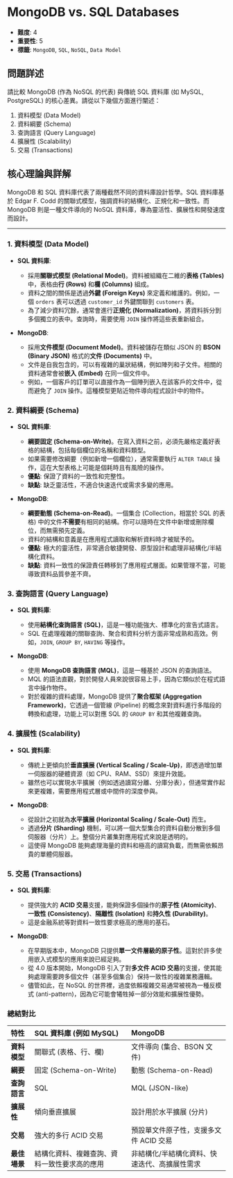 # MongoDB vs. SQL Databases

- **難度**: 4
- **重要性**: 5
- **標籤**: `MongoDB`, `SQL`, `NoSQL`, `Data Model`

## 問題詳述

請比較 MongoDB (作為 NoSQL 的代表) 與傳統 SQL 資料庫 (如 MySQL, PostgreSQL) 的核心差異。請從以下幾個方面進行闡述：

1.  資料模型 (Data Model)
2.  資料綱要 (Schema)
3.  查詢語言 (Query Language)
4.  擴展性 (Scalability)
5.  交易 (Transactions)

## 核心理論與詳解

MongoDB 和 SQL 資料庫代表了兩種截然不同的資料庫設計哲學。SQL 資料庫基於 Edgar F. Codd 的關聯式模型，強調資料的結構化、正規化和一致性。而 MongoDB 則是一種文件導向的 NoSQL 資料庫，專為靈活性、擴展性和開發速度而設計。

---

### 1. 資料模型 (Data Model)

-   **SQL 資料庫**:
    -   採用**關聯式模型 (Relational Model)**。資料被組織在二維的**表格 (Tables)** 中，表格由**行 (Rows)** 和**欄 (Columns)** 組成。
    -   資料之間的關係是透過**外鍵 (Foreign Keys)** 來定義和維護的。例如，一個 `orders` 表可以透過 `customer_id` 外鍵關聯到 `customers` 表。
    -   為了減少資料冗餘，通常會進行**正規化 (Normalization)**，將資料拆分到多個獨立的表中。查詢時，需要使用 `JOIN` 操作將這些表重新組合。

-   **MongoDB**:
    -   採用**文件模型 (Document Model)**。資料被儲存在類似 JSON 的 **BSON (Binary JSON)** 格式的**文件 (Documents)** 中。
    -   文件是自我包含的，可以有複雜的巢狀結構，例如陣列和子文件。相關的資料通常會被**嵌入 (Embed)** 在同一個文件中。
    -   例如，一個客戶的訂單可以直接作為一個陣列嵌入在該客戶的文件中，從而避免了 `JOIN` 操作。這種模型更貼近物件導向程式設計中的物件。

### 2. 資料綱要 (Schema)

-   **SQL 資料庫**:
    -   **綱要固定 (Schema-on-Write)**。在寫入資料之前，必須先嚴格定義好表格的結構，包括每個欄位的名稱和資料類型。
    -   如果需要修改綱要（例如新增一個欄位），通常需要執行 `ALTER TABLE` 操作，這在大型表格上可能是個耗時且有風險的操作。
    -   **優點**: 保證了資料的一致性和完整性。
    -   **缺點**: 缺乏靈活性，不適合快速迭代或需求多變的應用。

-   **MongoDB**:
    -   **綱要動態 (Schema-on-Read)**。一個集合 (Collection，相當於 SQL 的表格) 中的文件**不需要**有相同的結構。你可以隨時在文件中新增或刪除欄位，而無需預先定義。
    -   資料的結構和意義是在應用程式讀取和解析資料時才被賦予的。
    -   **優點**: 極大的靈活性，非常適合敏捷開發、原型設計和處理非結構化/半結構化資料。
    -   **缺點**: 資料一致性的保證責任轉移到了應用程式層面。如果管理不當，可能導致資料品質參差不齊。

### 3. 查詢語言 (Query Language)

-   **SQL 資料庫**:
    -   使用**結構化查詢語言 (SQL)**，這是一種功能強大、標準化的宣告式語言。
    -   SQL 在處理複雜的關聯查詢、聚合和資料分析方面非常成熟和高效。例如，`JOIN`, `GROUP BY`, `HAVING` 等操作。

-   **MongoDB**:
    -   使用 **MongoDB 查詢語言 (MQL)**，這是一種基於 JSON 的查詢語法。
    -   MQL 的語法直觀，對於開發人員來說很容易上手，因為它類似於在程式語言中操作物件。
    -   對於複雜的資料處理，MongoDB 提供了**聚合框架 (Aggregation Framework)**，它透過一個管線 (Pipeline) 的概念來對資料進行多階段的轉換和處理，功能上可以對應 SQL 的 `GROUP BY` 和其他複雜查詢。

### 4. 擴展性 (Scalability)

-   **SQL 資料庫**:
    -   傳統上更傾向於**垂直擴展 (Vertical Scaling / Scale-Up)**，即透過增加單一伺服器的硬體資源（如 CPU、RAM、SSD）來提升效能。
    -   雖然也可以實現水平擴展（例如透過讀寫分離、分庫分表），但通常實作起來更複雜，需要應用程式層或中間件的深度參與。

-   **MongoDB**:
    -   從設計之初就為**水平擴展 (Horizontal Scaling / Scale-Out)** 而生。
    -   透過**分片 (Sharding)** 機制，可以將一個大型集合的資料自動分散到多個伺服器（分片）上。整個分片叢集對應用程式來說是透明的。
    -   這使得 MongoDB 能夠處理海量的資料和極高的讀寫負載，而無需依賴昂貴的單體伺服器。

### 5. 交易 (Transactions)

-   **SQL 資料庫**:
    -   提供強大的 **ACID 交易**支援，能夠保證多個操作的**原子性 (Atomicity)**、**一致性 (Consistency)**、**隔離性 (Isolation)** 和**持久性 (Durability)**。
    -   這是金融系統等對資料一致性要求極高的應用的基石。

-   **MongoDB**:
    -   在早期版本中，MongoDB 只提供**單一文件層級的原子性**。這對於許多使用嵌入式模型的應用來說已經足夠。
    -   從 4.0 版本開始，MongoDB 引入了對**多文件 ACID 交易**的支援，使其能夠處理需要跨多個文件（甚至多個集合）保持一致性的複雜業務邏輯。
    -   儘管如此，在 NoSQL 的世界裡，過度依賴複雜交易通常被視為一種反模式 (anti-pattern)，因為它可能會犧牲掉一部分效能和擴展性優勢。

### 總結對比

| 特性 | SQL 資料庫 (例如 MySQL) | MongoDB |
| :--- | :--- | :--- |
| **資料模型** | 關聯式 (表格、行、欄) | 文件導向 (集合、BSON 文件) |
| **綱要** | 固定 (Schema-on-Write) | 動態 (Schema-on-Read) |
| **查詢語言** | SQL | MQL (JSON-like) |
| **擴展性** | 傾向垂直擴展 | 設計用於水平擴展 (分片) |
| **交易** | 強大的多行 ACID 交易 | 預設單文件原子性，支援多文件 ACID 交易 |
| **最佳場景** | 結構化資料、複雜查詢、資料一致性要求高的應用 | 非結構化/半結構化資料、快速迭代、高擴展性需求 |
